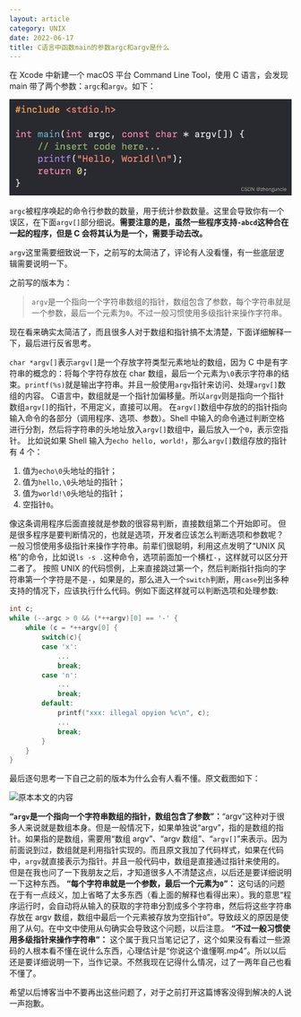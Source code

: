 ```yaml
---
layout: article
category: UNIX
date: 2022-06-17
title: C语言中函数main的参数argc和argv是什么
---
```

<!-- excerpt-start -->
在 Xcode 中新建一个 macOS 平台 Command Line Tool，使用 C 语言，会发现 main 带了两个参数：`argc`和`argv`。如下：

![main的两个参数：argc和argv](/assets/images/b1c22d7bcb28418fbe83e1642563315b.png)

`argc`被程序唤起的命令行参数的数量，用于统计参数数量。这里会导致你有一个误区，在下面`argv[]`部分细说。**需要注意的是，虽然一些程序支持`-abcd`这种合在一起的程序，但是 C 会将其认为是一个，需要手动去改。**

`argv`这里需要细致说一下，之前写的太简洁了，评论有人没看懂，有一些底层逻辑需要说明一下。

之前写的版本为：

> `argv`是一个指向一个字符串数组的指针，数组包含了参数，每个字符串就是一个参数，最后一个元素为`0`。不过一般习惯使用多级指针来操作字符串。

现在看来确实太简洁了，而且很多人对于数组和指针搞不太清楚，下面详细解释一下，最后进行反省思考。

`char *argv[]`表示`argv[]`是一个存放字符类型元素地址的数组，因为 C 中是有字符串的概念的：将每个字符存放在 char 数组，最后一个元素为`\0`表示字符串的结束。`printf(%s)`就是输出字符串。并且一般使用`argv`指针来访问、处理`argv[]`数组的内容。
C语言中，数组就是一个指针加偏移量。所以`argv`则是指向一个指针数组`argv[]`的指针，不用定义，直接可以用。
在`argv[]`数组中存放的的指针指向输入命令的各部分（调用程序、选项、参数）。Shell 中输入的命令通过判断空格进行分割，然后将字符串的头地址放入`argv[]`数组中，最后放入一个`0`，表示空指针。
比如说如果 Shell 输入为`echo hello, world!`，那么`argv[]`数组存放的指针有 4 个：
1. 值为`echo\0`头地址的指针；
2. 值为`hello,\0`头地址的指针；
3. 值为`world!\0`头地址的指针；
4. 空指针`0`。

像这条调用程序后面直接就是参数的很容易判断，直接数组第二个开始即可。
但是很多程序是要判断情况的，也就是选项，开发者应该怎么判断选项和参数呢？
一般习惯使用多级指针来操作字符串。前辈们很聪明，利用这点发明了“UNIX 风格”的命令，比如说`ls -s .`这种命令，选项前面加一个横杠`-`，这样就可以区分开二者了。
按照 UNIX 的代码惯例，上来直接跳过第一个，然后判断指针指向的字符串第一个字符是不是`-`，如果是的，那么进入一个`switch`判断，用`case`列出多种支持的情况下，应该执行什么代码。例如下面这样就可以判断选项和处理参数:

```c
int c;
while (--argc > 0 && (*++argv)[0] == '-' {
	while (c = *++argv[0] {
		switch(c){
		case 'x':
			...
			break;
		case 'n':
			...
			break;
		default:
			printf("xxx: illegal opyion %c\n", c);
			...
			break;
		}
	}
}
```

最后逐句思考一下自己之前的版本为什么会有人看不懂。原文截图如下：

![原本本文的内容](https://img-blog.csdnimg.cn/05465551a1e74341af3978cc7a0946d5.png)

**“`argv`是一个指向一个字符串数组的指针，数组包含了参数”：**“argv”这种对于很多人来说就是数组本身。但是一般情况下，如果单独说“argv”，指的是数组的指针。如果指的是数组，需要用“数组 argv”、“argv 数组”、“`argv[]`”来表示。因为前面说到过，数组就是利用指针实现的。而且原文我加了代码样式，如果在代码中，`argv`就直接表示为指针。并且一般代码中，数组是直接通过指针来使用的。但是在我也问了一下我朋友之后，才知道很多人不清楚这点，以后还是要详细说明一下这种东西。
**“每个字符串就是一个参数，最后一个元素为`0`”：** 这句话的问题在于有一点歧义，加上省略了太多东西（看上面的解释也看得出来）。我的意思“程序运行时，会自动将从输入的获取的字符串分割成多个字符串，然后将这些字符串存放在 argv 数组，数组中最后一个元素被存放为空指针`0`”。导致歧义的原因是使用了从句。在中文中使用从句确实会导致这个问题，以后注意。
**“不过一般习惯使用多级指针来操作字符串”：** 这个属于我只当笔记记了，这个如果没有看过一些源码的人根本看不懂在说什么东西，心理估计是“你说这个谁懂啊.mp4”。所以以后还是要详细说明一下，当作记录。不然我现在记得什么情况，过了一两年自己也看不懂了。

希望以后博客当中不要再出这些问题了，对于之前打开这篇博客没得到解决的人说一声抱歉。